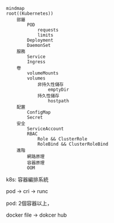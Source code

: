 ```mermaid
mindmap
root((Kubernetes))
	部屬
		POD
			requests
			limits
		Deployment
		DaemonSet
	服務
		Service
		Ingress
	卷
		volumeMounts
		volumes
			非持久性儲存
				emptyDir
			持久性儲存
				hostpath
	配置
		ConfigMap
		Secret
	安全
		ServiceAccount
		RBAC
			Role && ClusterRole
			RoleBind && ClusterRoleBind
	進階
		網路原理
		容器原理
		OOM
```

k8s: 容器編排系統

pod -> cri -> runc

pod: 2個容器以上， 



docker file -> dokcer hub

